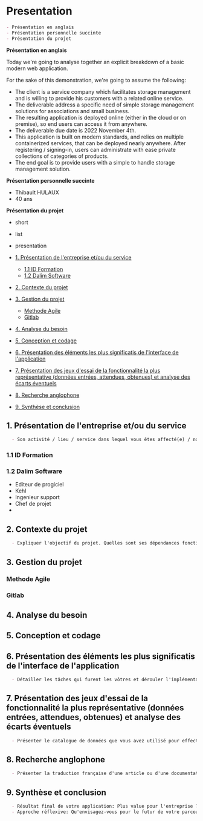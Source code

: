 # Presentation

```md
- Présentation en anglais
- Présentation personnelle succinte
- Présentation du projet
```


**Présentation en anglais**

Today we're going to analyse together an explicit breakdown of a basic modern web application.

For the sake of this demonstration, we're going to assume the following:
- The client is a service company which facilitates storage management and is willing to provide his customers with a related online service.
- The deliverable address a specific need of simple storage management solutions for associations and small business.
- The resulting application is deployed online (either in the cloud or on premise), so end users can access it from anywhere.
- The deliverable due date is 2022 November 4th.
- This application is built on modern standards, and relies on multiple containerized services, that can be deployed nearly anywhere. After registering / signing-in, users can administrate with ease private collections of categories of products.
- The end goal is to provide users with a simple to handle storage management solution.



**Présentation personnelle succinte**

- Thibault HULAUX
- 40 ans



**Présentation du projet**

- short
- list
- presentation



- [1. Présentation de l'entreprise et/ou du service](#1-présentation-de-lentreprise-etou-du-service)
  - [1.1 ID Formation](#11-id-formation)
  - [1.2 Dalim Software](#12-dalim-software)
- [2. Contexte du projet](#2-contexte-du-projet)
- [3. Gestion du projet](#3-gestion-du-projet)
  - [Methode Agile](#methode-agile)
  - [Gitlab](#gitlab)
- [4. Analyse du besoin](#4-analyse-du-besoin)
- [5. Conception et codage](#5-conception-et-codage)
- [6. Présentation des éléments les plus significatis de l'interface de l'application](#6-présentation-des-éléments-les-plus-significatis-de-linterface-de-lapplication)
- [7. Présentation des jeux d'essai de la fonctionnalité la plus représentative (données entrées, attendues, obtenues) et analyse des écarts éventuels](#7-présentation-des-jeux-dessai-de-la-fonctionnalité-la-plus-représentative-données-entrées-attendues-obtenues-et-analyse-des-écarts-éventuels)
- [8. Recherche anglophone](#8-recherche-anglophone)
- [9. Synthèse et conclusion](#9-synthèse-et-conclusion)




## 1. Présentation de l'entreprise et/ou du service

```md
  - Son activité / lieu / service dans lequel vous êtes affecté(e) / nombre de salariés
```



### 1.1 ID Formation



### 1.2 Dalim Software

- Editeur de progiciel
- Kehl
- Ingenieur support
- Chef de projet
-  



## 2. Contexte du projet

```md
  - Expliquer l'objectif du projet. Quelles sont ses dépendances fonctionnelles/organisationnelles. Ce projet s'est-il inséré dans une dynamique d'équipe ? Si oui dans quelle mesure ? Quelles furent les contraintes techniques ?
```



## 3. Gestion du projet

### Methode Agile

### Gitlab



## 4. Analyse du besoin



## 5. Conception et codage



## 6. Présentation des éléments les plus significatis de l'interface de l'application

```md
  - Détailler les tâches qui furent les vôtres et dérouler l'implémentation du code, de l'analyse de l'attendu jusqu'à la conception des écrans, des entitées, classes et tables.
```



## 7. Présentation des jeux d'essai de la fonctionnalité la plus représentative (données entrées, attendues, obtenues) et analyse des écarts éventuels

```md
  - Présenter le catalogue de données que vous avez utilisé pour effectuer les tests unitaires permettant de valider le fonctionnement de toutes les fonctions/méthodes que vous avez implémentées.
```



## 8. Recherche anglophone

```md
  - Présenter la traduction française d'une article ou d'une documentation anglaise que vous avez exploité au cours de votre travail.
```



## 9. Synthèse et conclusion

```md
  - Résultat final de votre application: Plus value pour l'entreprise ? Délais tenus ? Difficultés rencontrées ? Que reste-t-il à faire ou à améliorer ?
  - Approche réflexive: Qu'envisagez-vous pour le futur de votre parcours ?
```
